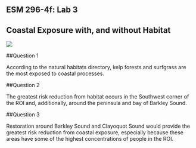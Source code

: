 ## ESM 296-4f: Lab 3

## Coastal Exposure with, and without Habitat
![](coastal_exposure.png)

##Question 1

According to the natural habitats directory, kelp forests and surfgrass are the most exposed to coastal processes.

##Question 2

The greatest risk reduction from habitat occurs in the Southwest corner of the ROI and, additionally, around the peninsula and bay of Barkley Sound.

##Question 3

Restoration around Barkley Sound and Clayoquot Sound would provide the greatest risk reduction from coastal exposure, especially because these areas have some of the highest concentrations of people in the ROI.